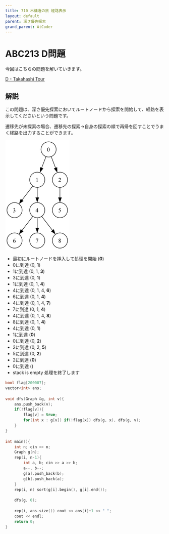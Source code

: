```yaml
---
title: 710 木構造の旅 経路表示
layout: default
parent: 深さ優先探索
grand_parent: AtCoder
---
```


# ABC213 D問題
今回はこちらの問題を解いていきます。

<a href="https://atcoder.jp/contests/abc213/tasks/abc213_d" target="_blank">D - Takahashi Tour</a>

## 解説
この問題は、深さ優先探索においてルートノードから探索を開始して、経路を表示してくださいという問題です。

遷移先が未探索の場合、遷移先の探索->自身の探索の順で再帰を回すことでうまく経路を出力することができます。

![木構造のイメージ](dfs_abc213d.png)

- 最初にルートノードを挿入して処理を開始 (**0**)
- 0に到達 (0, **1**)
- 1に到達 (0, 1, **3**)
- 3に到達 (0, **1**)
- 1に到達 (0, 1, **4**)
- 4に到達 (0, 1, 4, **6**)
- 6に到達 (0, 1, **4**)
- 4に到達 (0, 1, 4, **7**)
- 7に到達 (0, 1, **4**)
- 4に到達 (0, 1, 4, **8**)
- 8に到達 (0, 1, **4**)
- 4に到達 (0, **1**)
- 1に到達 (**0**)
- 0に到達 (0, **2**)
- 2に到達 (0, 2, **5**)
- 5に到達 (0, **2**)
- 2に到達 (**0**)
- 0に到達 ()
- stack is empty 処理を終了します


```cpp
bool flag[200007];
vector<int> ans;

void dfs(Graph &g, int v){
    ans.push_back(v);
    if(!flag[v]){
        flag[v] = true;
        for(int x : g[v]) if(!flag[x]) dfs(g, x), dfs(g, v);
    }
}

int main(){
    int n; cin >> n;
    Graph g(n);
    rep(i, n-1){
        int a, b; cin >> a >> b;
        a--, b--;
        g[a].push_back(b);
        g[b].push_back(a);
    }
    rep(i, n) sort(g[i].begin(), g[i].end());

    dfs(g, 0);

    rep(i, ans.size()) cout << ans[i]+1 << " ";
    cout << endl;
    return 0;
}
```
